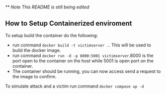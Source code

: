 ###### ** Note This README is still being edited

## How to Setup Containerized enviroment

To setup build the container do the following:
-   run command `docker build -t victimserver .`. This will be used to build the docker image.  
-   run command `docker run -d -p 8000:5001 victimserver`.8000 is the port open to the container on the host while 5001 is open port on the container.
-   The container should be running, you can now access send a request to the image to confirm.

To simulate attack and a victim run command `docker compose up -d`